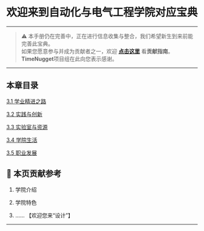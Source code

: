 # 欢迎来到自动化与电气工程学院对应宝典

---

> ⚠️ 本手册仍在完善中，正在进行信息收集与整合，我们希望新生到来前能完善此宝典。  
> 如果您愿意参与并成为贡献者之一，欢迎 **[点击这里](/CONTRIBUTING)** 看**贡献指南**。  
> **TimeNugget**项目组在此向您表示感谢。  

---

## 本章目录

[3.1 学业精进之路](/SurvivalManual/ujn/Second/3/3.1)

[3.2 实践与创新](/SurvivalManual/ujn/Second/3/3.2)

[3.3 实验室与资源](/SurvivalManual/ujn/Second/3/3.3)

[3.4 学院生活](/SurvivalManual/ujn/Second/3/3.4)

[3.5 职业发展](/SurvivalManual/ujn/Second/3/3.5)

## 📌 本页贡献参考

1. 学院介绍  

2. 学院特色  

3. ……  【欢迎您来“设计”】

---
